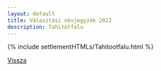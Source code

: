 ```yaml
---
layout: default
title: Választási névjegyzék 2022
description: Tahitótfalu
---
```


{% include settlementHTMLs/Tahitootfalu.html %}

[Vissza](../)